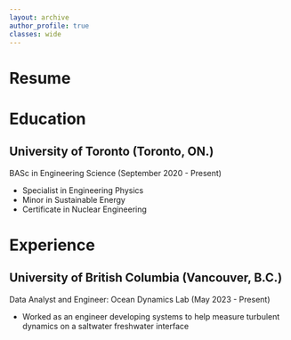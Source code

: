 ```yaml
---
layout: archive
author_profile: true
classes: wide
---
```


# Resume

# Education

## University of Toronto (Toronto, ON.)
BASc in Engineering Science (September 2020 - Present)
* Specialist in Engineering Physics
* Minor in Sustainable Energy
* Certificate in Nuclear Engineering

# Experience

## University of British Columbia (Vancouver, B.C.)
Data Analyst and Engineer: Ocean Dynamics Lab (May 2023 - Present)
* Worked as an engineer developing systems to help measure turbulent dynamics on a saltwater freshwater interface
